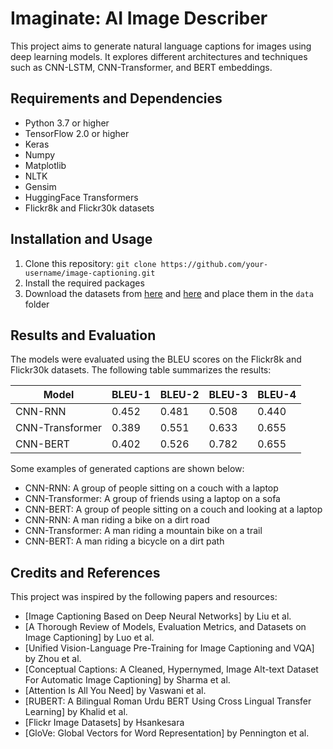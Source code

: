 # Imaginate: AI Image Describer

This project aims to generate natural language captions for images using deep learning models. It explores different architectures and techniques such as CNN-LSTM, CNN-Transformer, and BERT embeddings.

## Requirements and Dependencies
- Python 3.7 or higher
- TensorFlow 2.0 or higher
- Keras
- Numpy
- Matplotlib
- NLTK
- Gensim
- HuggingFace Transformers
- Flickr8k and Flickr30k datasets

## Installation and Usage
1. Clone this repository: `git clone https://github.com/your-username/image-captioning.git`
2. Install the required packages
3. Download the datasets from [here]([link](https://www.kaggle.com/datasets/adityajn105/flickr8k)) and [here]([link](https://www.kaggle.com/datasets/adityajn105/flickr30k)) and place them in the `data` folder


## Results and Evaluation
The models were evaluated using the BLEU scores on the Flickr8k and Flickr30k datasets. The following table summarizes the results:

| Model           | BLEU-1 | BLEU-2 | BLEU-3 | BLEU-4 |
|-----------------|--------|--------|--------|--------|
| CNN-RNN         | 0.452  | 0.481  | 0.508  | 0.440  |
| CNN-Transformer | 0.389  | 0.551  | 0.633  | 0.655  |
| CNN-BERT        | 0.402  | 0.526  | 0.782  | 0.655  |

Some examples of generated captions are shown below:

- CNN-RNN: A group of people sitting on a couch with a laptop
- CNN-Transformer: A group of friends using a laptop on a sofa
- CNN-BERT: A group of people sitting on a couch and looking at a laptop
- CNN-RNN: A man riding a bike on a dirt road
- CNN-Transformer: A man riding a mountain bike on a trail
- CNN-BERT: A man riding a bicycle on a dirt path

## Credits and References
This project was inspired by the following papers and resources:
- [Image Captioning Based on Deep Neural Networks] by Liu et al.
- [A Thorough Review of Models, Evaluation Metrics, and Datasets on Image Captioning] by Luo et al.
- [Unified Vision-Language Pre-Training for Image Captioning and VQA] by Zhou et al.
- [Conceptual Captions: A Cleaned, Hypernymed, Image Alt-text Dataset For Automatic Image Captioning] by Sharma et al.
- [Attention Is All You Need] by Vaswani et al.
- [RUBERT: A Bilingual Roman Urdu BERT Using Cross Lingual Transfer Learning] by Khalid et al.
- [Flickr Image Datasets] by Hsankesara
- [GloVe: Global Vectors for Word Representation] by Pennington et al.
